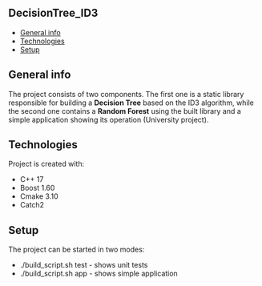 ## DecisionTree_ID3
* [General info](#general-info)
* [Technologies](#technologies)
* [Setup](#setup)

## General info
The project consists of two components. The first one is a static library responsible for building a **Decision Tree** based on the ID3 algorithm, while the second one contains a **Random Forest** using the built library and a simple application showing its operation (University project).
	
## Technologies
Project is created with:
* C++ 17
* Boost 1.60
* Cmake 3.10
* Catch2
	
## Setup
The project can be started in two modes:
* ./build_script.sh test - shows unit tests
* ./build_script.sh app - shows simple application
